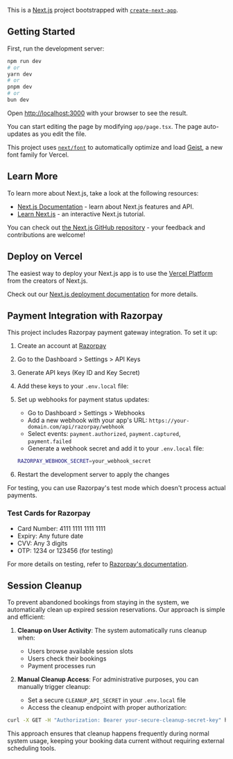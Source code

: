 This is a [Next.js](https://nextjs.org) project bootstrapped with [`create-next-app`](https://nextjs.org/docs/app/api-reference/cli/create-next-app).

## Getting Started

First, run the development server:

```bash
npm run dev
# or
yarn dev
# or
pnpm dev
# or
bun dev
```

Open [http://localhost:3000](http://localhost:3000) with your browser to see the result.

You can start editing the page by modifying `app/page.tsx`. The page auto-updates as you edit the file.

This project uses [`next/font`](https://nextjs.org/docs/app/building-your-application/optimizing/fonts) to automatically optimize and load [Geist](https://vercel.com/font), a new font family for Vercel.

## Learn More

To learn more about Next.js, take a look at the following resources:

- [Next.js Documentation](https://nextjs.org/docs) - learn about Next.js features and API.
- [Learn Next.js](https://nextjs.org/learn) - an interactive Next.js tutorial.

You can check out [the Next.js GitHub repository](https://github.com/vercel/next.js) - your feedback and contributions are welcome!

## Deploy on Vercel

The easiest way to deploy your Next.js app is to use the [Vercel Platform](https://vercel.com/new?utm_medium=default-template&filter=next.js&utm_source=create-next-app&utm_campaign=create-next-app-readme) from the creators of Next.js.

Check out our [Next.js deployment documentation](https://nextjs.org/docs/app/building-your-application/deploying) for more details.

## Payment Integration with Razorpay

This project includes Razorpay payment gateway integration. To set it up:

1. Create an account at [Razorpay](https://razorpay.com/)
2. Go to the Dashboard > Settings > API Keys
3. Generate API keys (Key ID and Key Secret)
4. Add these keys to your `.env.local` file:



5. Set up webhooks for payment status updates:
   - Go to Dashboard > Settings > Webhooks
   - Add a new webhook with your app's URL: `https://your-domain.com/api/razorpay/webhook`
   - Select events: `payment.authorized`, `payment.captured`, `payment.failed`
   - Generate a webhook secret and add it to your `.env.local` file:
   ```bash
   RAZORPAY_WEBHOOK_SECRET=your_webhook_secret
   ```

6. Restart the development server to apply the changes

For testing, you can use Razorpay's test mode which doesn't process actual payments.

### Test Cards for Razorpay
- Card Number: 4111 1111 1111 1111
- Expiry: Any future date
- CVV: Any 3 digits
- OTP: 1234 or 123456 (for testing)

For more details on testing, refer to [Razorpay's documentation](https://razorpay.com/docs/payments/payments/test-card-upi-details/).

## Session Cleanup

To prevent abandoned bookings from staying in the system, we automatically clean up expired session reservations. Our approach is simple and efficient:

1. **Cleanup on User Activity**: The system automatically runs cleanup when:
   - Users browse available session slots
   - Users check their bookings
   - Payment processes run

2. **Manual Cleanup Access**: For administrative purposes, you can manually trigger cleanup:
   - Set a secure `CLEANUP_API_SECRET` in your `.env.local` file
   - Access the cleanup endpoint with proper authorization:

```bash
curl -X GET -H "Authorization: Bearer your-secure-cleanup-secret-key" https://your-domain.com/api/cleanup
```

This approach ensures that cleanup happens frequently during normal system usage, keeping your booking data current without requiring external scheduling tools.
